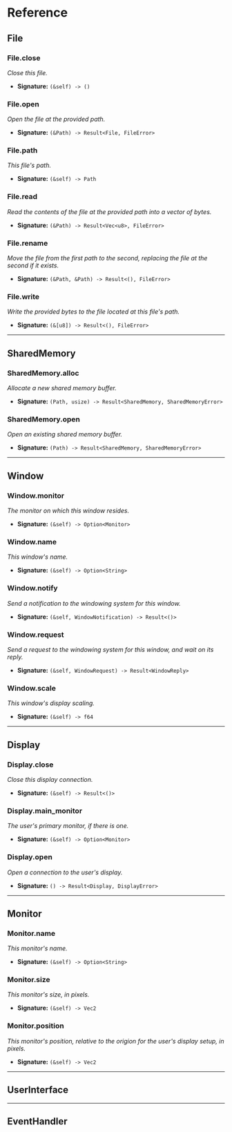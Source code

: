 


# Reference

## File

### File.close
*Close this file.*
- **Signature:** `(&self) -> ()`

### File.open
*Open the file at the provided path.*
- **Signature:** `(&Path) -> Result<File, FileError>`

### File.path
*This file's path.*
- **Signature:** `(&self) -> Path`

### File.read
*Read the contents of the file at the provided path into a vector of bytes.*
- **Signature:** `(&Path) -> Result<Vec<u8>, FileError>`

### File.rename
*Move the file from the first path to the second, replacing the file at the second if it exists.*
- **Signature:** `(&Path, &Path) -> Result<(), FileError>`

### File.write
*Write the provided bytes to the file located at this file's path.*
- **Signature:** `(&[u8]) -> Result<(), FileError>`



---

## SharedMemory

### SharedMemory.alloc
*Allocate a new shared memory buffer.*
- **Signature:** `(Path, usize) -> Result<SharedMemory, SharedMemoryError>`

### SharedMemory.open
*Open an existing shared memory buffer.*
- **Signature:** `(Path) -> Result<SharedMemory, SharedMemoryError>`



---

## Window

### Window.monitor
*The monitor on which this window resides.*
- **Signature:** `(&self) -> Option<Monitor>`

### Window.name
*This window's name.*
- **Signature:** `(&self) -> Option<String>`

### Window.notify
*Send a notification to the windowing system for this window.*
- **Signature:** `(&self, WindowNotification) -> Result<()>`

### Window.request
*Send a request to the windowing system for this window, and wait on its reply.*
- **Signature:** `(&self, WindowRequest) -> Result<WindowReply>`

### Window.scale
*This window's display scaling.*
- **Signature:** `(&self) -> f64`



---

## Display

### Display.close
*Close this display connection.*
- **Signature:** `(&self) -> Result<()>`

### Display.main_monitor
*The user's primary monitor, if there is one.*
- **Signature:** `(&self) -> Option<Monitor>`

### Display.open
*Open a connection to the user's display.*
- **Signature:** `() -> Result<Display, DisplayError>`



---

## Monitor

### Monitor.name
*This monitor's name.*
- **Signature:** `(&self) -> Option<String>`

### Monitor.size
*This monitor's size, in pixels.*
- **Signature:** `(&self) -> Vec2`

### Monitor.position
*This monitor's position, relative to the origion for the user's display setup, in pixels.*
- **Signature:** `(&self) -> Vec2`



---

## UserInterface



---

## EventHandler
